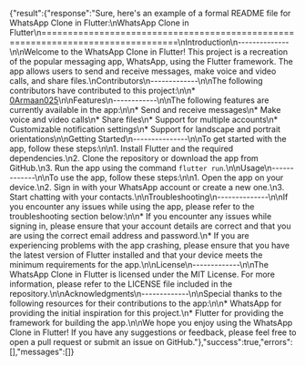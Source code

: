 {"result":{"response":"Sure, here's an example of a formal README file for WhatsApp Clone in Flutter:\nWhatsApp Clone in Flutter\n================================================================================\nIntroduction\n--------------\n\nWelcome to the WhatsApp Clone in Flutter! This project is a recreation of the popular messaging app, WhatsApp, using the Flutter framework. The app allows users to send and receive messages, make voice and video calls, and share files.\nContributors\n-------------\n\nThe following contributors have contributed to this project:\n\n* [0Armaan025](https://github.com/0Armaan025)\n\nFeatures\n------------\n\nThe following features are currently available in the app:\n\n* Send and receive messages\n* Make voice and video calls\n* Share files\n* Support for multiple accounts\n* Customizable notification settings\n* Support for landscape and portrait orientations\n\nGetting Started\n---------------\n\nTo get started with the app, follow these steps:\n\n1. Install Flutter and the required dependencies.\n2. Clone the repository or download the app from GitHub.\n3. Run the app using the command `flutter run`.\n\nUsage\n-------------\n\nTo use the app, follow these steps:\n\n1. Open the app on your device.\n2. Sign in with your WhatsApp account or create a new one.\n3. Start chatting with your contacts.\n\nTroubleshooting\n--------------\n\nIf you encounter any issues while using the app, please refer to the troubleshooting section below:\n\n* If you encounter any issues while signing in, please ensure that your account details are correct and that you are using the correct email address and password.\n* If you are experiencing problems with the app crashing, please ensure that you have the latest version of Flutter installed and that your device meets the minimum requirements for the app.\n\nLicense\n-------------\n\nThe WhatsApp Clone in Flutter is licensed under the MIT License. For more information, please refer to the LICENSE file included in the repository.\n\nAcknowledgments\n-------------\n\nSpecial thanks to the following resources for their contributions to the app:\n\n* WhatsApp for providing the initial inspiration for this project.\n* Flutter for providing the framework for building the app.\n\nWe hope you enjoy using the WhatsApp Clone in Flutter! If you have any suggestions or feedback, please feel free to open a pull request or submit an issue on GitHub."},"success":true,"errors":[],"messages":[]}